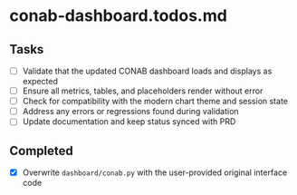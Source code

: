 # conab-dashboard.todos.md

## Tasks
- [ ] Validate that the updated CONAB dashboard loads and displays as expected
- [ ] Ensure all metrics, tables, and placeholders render without error
- [ ] Check for compatibility with the modern chart theme and session state
- [ ] Address any errors or regressions found during validation
- [ ] Update documentation and keep status synced with PRD

## Completed
- [x] Overwrite `dashboard/conab.py` with the user-provided original interface code

